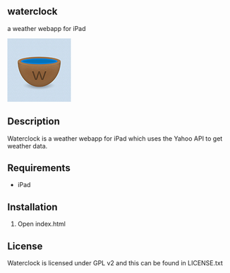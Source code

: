 ## waterclock
a weather webapp for iPad

![Waterclock Logo](webkit-ipad-retina-precomposed.png)

## Description

Waterclock is a weather webapp for iPad which uses the Yahoo API to get weather data.

## Requirements

* iPad

## Installation

1. Open index.html

## License

Waterclock is licensed under GPL v2 and this can be found in LICENSE.txt
